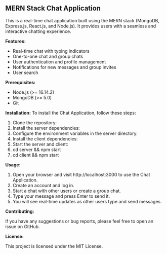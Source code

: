 ## MERN Stack Chat Application

This is a real-time chat application built using the MERN stack (MongoDB, Express.js, React.js, and Node.js). It provides users with a seamless and interactive chatting experience.

**Features:**

* Real-time chat with typing indicators
* One-to-one chat and group chats
* User authentication and profile management
* Notifications for new messages and group invites
* User search

**Prerequisites:**

* Node.js (>= 16.14.2)
* MongoDB (>= 5.0)
* Git

**Installation:**
To install the Chat Application, follow these steps:

1. Clone the repository:
2. Install the server dependencies:
3. Configure the environment variables in the server directory.
4. Install the client dependencies:
5. Start the server and client:
6. cd server && npm start
7. cd client && npm start

**Usage:**

1. Open your browser and visit http://localhost:3000 to use the Chat Application.
2. Create an account and log in.
3. Start a chat with other users or create a group chat.
4. Type your message and press Enter to send it.
5. You will see real-time updates as other users type and send messages.

**Contributing:**

If you have any suggestions or bug reports, please feel free to open an issue on GitHub.

**License:**

This project is licensed under the MIT License.
